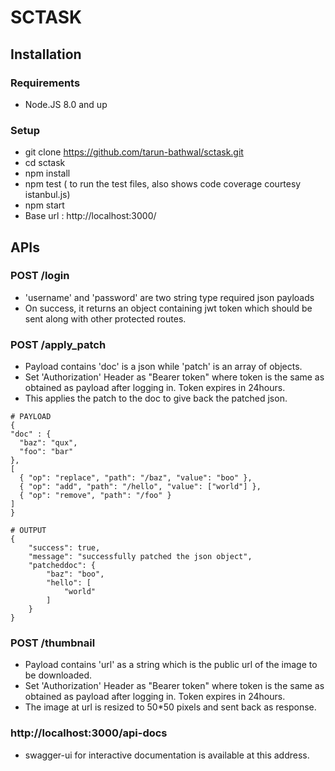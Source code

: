 # SCTASK 

## Installation

### Requirements
* Node.JS 8.0 and up

### Setup
* git clone https://github.com/tarun-bathwal/sctask.git
* cd sctask
* npm install
* npm test ( to run the test files, also shows code coverage courtesy istanbul.js)
* npm start 
* Base url : http://localhost:3000/

## APIs

### POST /login
* 'username' and 'password' are two string type required json payloads
* On success, it returns an object containing jwt token which should be sent along with other protected routes.


### POST /apply_patch
* Payload contains 'doc' is a json while 'patch' is an array of objects.
* Set 'Authorization' Header as "Bearer token" where token is the same as obtained as payload after logging in. Token expires in 24hours.
* This applies the patch to the doc to give back the patched json.
```
# PAYLOAD
{ 
"doc" : {
  "baz": "qux",
  "foo": "bar"
},
[
  { "op": "replace", "path": "/baz", "value": "boo" },
  { "op": "add", "path": "/hello", "value": ["world"] },
  { "op": "remove", "path": "/foo" }
]
}

# OUTPUT
{
    "success": true,
    "message": "successfully patched the json object",
    "patcheddoc": {
        "baz": "boo",
        "hello": [
            "world"
        ]
    }
}
```

### POST /thumbnail
* Payload contains 'url' as a string which is the public url of the image to be downloaded.
* Set 'Authorization' Header as "Bearer token" where token is the same as obtained as payload after logging in. Token expires in 24hours.
* The image at url is resized to 50*50 pixels and sent back as response.

### http://localhost:3000/api-docs
* swagger-ui for interactive documentation is available at this address.



<!-- ## Development
```
$ virtualenv foobar
$ . foobar/bin/activate
$ pip install -e .
``` -->

